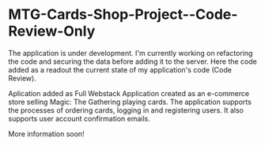 # MTG-Cards-Shop-Project--Code-Review-Only
The application is under development. I'm currently working on refactoring the code and securing the data before adding it to the server. Here the code added as a readout the current state of my application's code (Code Review).

Aplication added as Full Webstack Application created as an e-commerce store selling Magic: The Gathering playing cards. The application supports the processes of ordering cards, logging in and registering users. It also supports user account confirmation emails.

More information soon!
